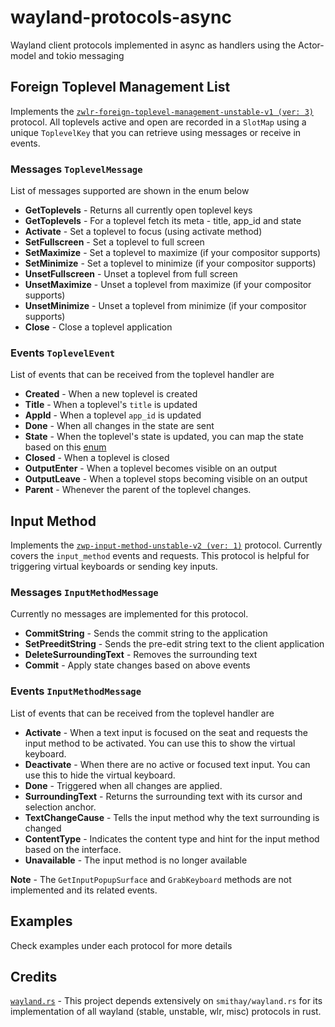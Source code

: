 # wayland-protocols-async
Wayland client protocols implemented in async as handlers using the Actor-model and tokio messaging

## Foreign Toplevel Management List
Implements the [`zwlr-foreign-toplevel-management-unstable-v1 (ver: 3)`](https://wayland.app/protocols/wlr-foreign-toplevel-management-unstable-v1) protocol. All toplevels active and open are recorded in a `SlotMap` using a unique `ToplevelKey` that you can retrieve using messages or receive in events.

### Messages `ToplevelMessage`
List of messages supported are shown in the enum below
- **GetToplevels** - Returns all currently open toplevel keys
- **GetToplevels** - For a toplevel fetch its meta - title, app_id and state
- **Activate** - Set a toplevel to focus (using activate method)
- **SetFullscreen** - Set a toplevel to full screen
- **SetMaximize** - Set a toplevel to maximize (if your compositor supports)
- **SetMinimize** - Set a toplevel to minimize (if your compositor supports)
- **UnsetFullscreen** - Unset a toplevel from full screen
- **UnsetMaximize** - Unset a toplevel from maximize (if your compositor supports)
- **UnsetMinimize** - Unset a toplevel from minimize (if your compositor supports)
- **Close** - Close a toplevel application

### Events `ToplevelEvent`
List of events that can be received from the toplevel handler are
- **Created** - When a new toplevel is created
- **Title** - When a toplevel's `title` is updated
- **AppId** - When a toplevel `app_id` is updated
- **Done** - When all changes in the state are sent
- **State** - When the toplevel's state is updated, you can map the state based on this [enum](https://wayland.app/protocols/wlr-foreign-toplevel-management-unstable-v1#zwlr_foreign_toplevel_handle_v1:enum:state0)
- **Closed** - When a toplevel is closed
- **OutputEnter** - When a toplevel becomes visible on an output
- **OutputLeave** - When a toplevel stops becoming visible on an output
- **Parent** - Whenever the parent of the toplevel changes.

## Input Method
Implements the [`zwp-input-method-unstable-v2 (ver: 1)`](https://github.com/Smithay/wayland-rs/blob/master/wayland-protocols-misc/protocols/input-method-unstable-v2.xml) protocol. Currently covers the `input_method` events and requests. This protocol is helpful for triggering virtual keyboards or sending key inputs.

### Messages `InputMethodMessage`
Currently no messages are implemented for this protocol.
- **CommitString** - Sends the commit string to the application
- **SetPreeditString** - Sends the pre-edit string text to the client application
- **DeleteSurroundingText** - Removes the surrounding text
- **Commit** - Apply state changes based on above events

### Events `InputMethodMessage`
List of events that can be received from the toplevel handler are
- **Activate** - When a text input is focused on the seat and requests the input method to be activated. You can use this to show the virtual keyboard.
- **Deactivate** - When there are no active or focused text input. You can use this to hide the virtual keyboard.
- **Done** - Triggered when all changes are applied.
- **SurroundingText** -  Returns the surrounding text with its cursor and selection anchor.
- **TextChangeCause** - Tells the input method why the text surrounding is changed
- **ContentType** - Indicates the content type and hint for the input method based on the interface.
- **Unavailable** - The input method is no longer available

**Note** - The `GetInputPopupSurface` and `GrabKeyboard` methods are not implemented and its related events.

## Examples
Check examples under each protocol for more details

## Credits
[`wayland.rs`](https://github.com/smithay/wayland-rs) - This project depends extensively on `smithay/wayland.rs` for its implementation of all wayland (stable, unstable, wlr, misc) protocols in rust.